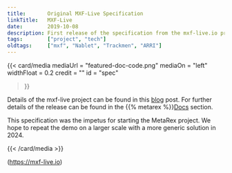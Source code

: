 ```yaml
---
title:       Original MXF-Live Specification
linkTitle:   MXF-Live
date:        2019-10-08
description: First release of the specification from the mxf-live.io project.
tags:        ["project", "tech"]
oldtags:     ["mxf", "Nablet", "Trackmen", "ARRI"]
---
```


{{< card/media
      mediaUrl =  "featured-doc-code.png"
      mediaOn  =  "left"
      widthFloat = 0.2
      credit   =  ""
      id       =  "spec"
 >}}

Details of the mxf-live project can be found in this [blog] post. 
For further details of the release can be found in the {{% metarex %}}[Docs](https://metarex.media/docs/) section.

This specification was the impetus for starting the MetaRex project.  We hope to
repeat the demo on a larger scale with a more generic solution in 2024.

[blog]:         /blog/2019/07/20/mxf-live-at-arri-international-broadcast-day-2019/
[docs section]: /docs/specifications/_index.md

{{< /card/media >}}

(https://mxf-live.io) 